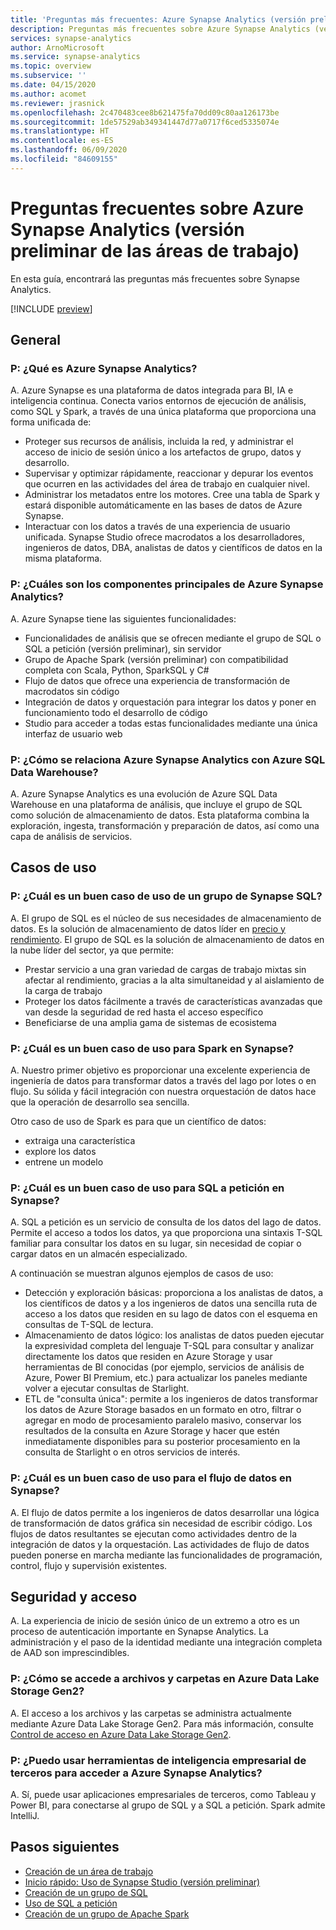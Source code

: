 ```yaml
---
title: 'Preguntas más frecuentes: Azure Synapse Analytics (versión preliminar de las áreas de trabajo)'
description: Preguntas más frecuentes sobre Azure Synapse Analytics (versión preliminar de las áreas de trabajo)
services: synapse-analytics
author: ArnoMicrosoft
ms.service: synapse-analytics
ms.topic: overview
ms.subservice: ''
ms.date: 04/15/2020
ms.author: acomet
ms.reviewer: jrasnick
ms.openlocfilehash: 2c470483cee8b621475fa70dd09c80aa126173be
ms.sourcegitcommit: 1de57529ab349341447d77a0717f6ced5335074e
ms.translationtype: HT
ms.contentlocale: es-ES
ms.lasthandoff: 06/09/2020
ms.locfileid: "84609155"
---
```

# <a name="azure-synapse-analytics-workspaces-preview-frequently-asked-questions"></a>Preguntas frecuentes sobre Azure Synapse Analytics (versión preliminar de las áreas de trabajo)

En esta guía, encontrará las preguntas más frecuentes sobre Synapse Analytics.

[!INCLUDE [preview](includes/note-preview.md)]

## <a name="general"></a>General

### <a name="q-what-is-azure-synapse-analytics"></a>P: ¿Qué es Azure Synapse Analytics?

A. Azure Synapse es una plataforma de datos integrada para BI, IA e inteligencia continua. Conecta varios entornos de ejecución de análisis, como SQL y Spark, a través de una única plataforma que proporciona una forma unificada de:

- Proteger sus recursos de análisis, incluida la red, y administrar el acceso de inicio de sesión único a los artefactos de grupo, datos y desarrollo.
- Supervisar y optimizar rápidamente, reaccionar y depurar los eventos que ocurren en las actividades del área de trabajo en cualquier nivel.
- Administrar los metadatos entre los motores. Cree una tabla de Spark y estará disponible automáticamente en las bases de datos de Azure Synapse.
- Interactuar con los datos a través de una experiencia de usuario unificada. Synapse Studio ofrece macrodatos a los desarrolladores, ingenieros de datos, DBA, analistas de datos y científicos de datos en la misma plataforma.

### <a name="q-what-are-the-main-components-of-azure-synapse-analytics"></a>P: ¿Cuáles son los componentes principales de Azure Synapse Analytics?

A. Azure Synapse tiene las siguientes funcionalidades:

- Funcionalidades de análisis que se ofrecen mediante el grupo de SQL o SQL a petición (versión preliminar), sin servidor
- Grupo de Apache Spark (versión preliminar) con compatibilidad completa con Scala, Python, SparkSQL y C#
- Flujo de datos que ofrece una experiencia de transformación de macrodatos sin código
- Integración de datos y orquestación para integrar los datos y poner en funcionamiento todo el desarrollo de código
- Studio para acceder a todas estas funcionalidades mediante una única interfaz de usuario web

### <a name="q-how-does-azure-synapse-analytics-relate-to-azure-sql-data-warehouse"></a>P: ¿Cómo se relaciona Azure Synapse Analytics con Azure SQL Data Warehouse?

A. Azure Synapse Analytics es una evolución de Azure SQL Data Warehouse en una plataforma de análisis, que incluye el grupo de SQL como solución de almacenamiento de datos. Esta plataforma combina la exploración, ingesta, transformación y preparación de datos, así como una capa de análisis de servicios.

## <a name="use-cases"></a>Casos de uso

### <a name="q-what-is-a-good-use-case-for-synapse-sql-pool"></a>P: ¿Cuál es un buen caso de uso de un grupo de Synapse SQL?

A. El grupo de SQL es el núcleo de sus necesidades de almacenamiento de datos. Es la solución de almacenamiento de datos líder en [precio y rendimiento](https://azure.microsoft.com/services/sql-data-warehouse/compare/). El grupo de SQL es la solución de almacenamiento de datos en la nube líder del sector, ya que permite:

- Prestar servicio a una gran variedad de cargas de trabajo mixtas sin afectar al rendimiento, gracias a la alta simultaneidad y al aislamiento de la carga de trabajo
- Proteger los datos fácilmente a través de características avanzadas que van desde la seguridad de red hasta el acceso específico
- Beneficiarse de una amplia gama de sistemas de ecosistema

### <a name="q-what-is-a-good-use-case-for-spark-in-synapse"></a>P: ¿Cuál es un buen caso de uso para Spark en Synapse?

A. Nuestro primer objetivo es proporcionar una excelente experiencia de ingeniería de datos para transformar datos a través del lago por lotes o en flujo. Su sólida y fácil integración con nuestra orquestación de datos hace que la operación de desarrollo sea sencilla.

Otro caso de uso de Spark es para que un científico de datos:

- extraiga una característica
- explore los datos
- entrene un modelo

### <a name="q-what-is-a-good-use-case-for-sql-on-demand-in-synapse"></a>P: ¿Cuál es un buen caso de uso para SQL a petición en Synapse?

A. SQL a petición es un servicio de consulta de los datos del lago de datos. Permite el acceso a todos los datos, ya que proporciona una sintaxis T-SQL familiar para consultar los datos en su lugar, sin necesidad de copiar o cargar datos en un almacén especializado.

A continuación se muestran algunos ejemplos de casos de uso:

- Detección y exploración básicas: proporciona a los analistas de datos, a los científicos de datos y a los ingenieros de datos una sencilla ruta de acceso a los datos que residen en su lago de datos con el esquema en consultas de T-SQL de lectura.
- Almacenamiento de datos lógico: los analistas de datos pueden ejecutar la expresividad completa del lenguaje T-SQL para consultar y analizar directamente los datos que residen en Azure Storage y usar herramientas de BI conocidas (por ejemplo, servicios de análisis de Azure, Power BI Premium, etc.) para actualizar los paneles mediante volver a ejecutar consultas de Starlight.
- ETL de "consulta única": permite a los ingenieros de datos transformar los datos de Azure Storage basados en un formato en otro, filtrar o agregar en modo de procesamiento paralelo masivo, conservar los resultados de la consulta en Azure Storage y hacer que estén inmediatamente disponibles para su posterior procesamiento en la consulta de Starlight o en otros servicios de interés.

### <a name="q-what-is-a-good-use-case-for-data-flow-in-synapse"></a>P: ¿Cuál es un buen caso de uso para el flujo de datos en Synapse?

A. El flujo de datos permite a los ingenieros de datos desarrollar una lógica de transformación de datos gráfica sin necesidad de escribir código. Los flujos de datos resultantes se ejecutan como actividades dentro de la integración de datos y la orquestación. Las actividades de flujo de datos pueden ponerse en marcha mediante las funcionalidades de programación, control, flujo y supervisión existentes.

## <a name="security-and-access"></a>Seguridad y acceso

A. La experiencia de inicio de sesión único de un extremo a otro es un proceso de autenticación importante en Synapse Analytics. La administración y el paso de la identidad mediante una integración completa de AAD son imprescindibles.

### <a name="q-how-do-i-get-access-to-files-and-folders-in-the-adls-gen2"></a>P: ¿Cómo se accede a archivos y carpetas en Azure Data Lake Storage Gen2?

A. El acceso a los archivos y las carpetas se administra actualmente mediante Azure Data Lake Storage Gen2. Para más información, consulte [Control de acceso en Azure Data Lake Storage Gen2](../storage/blobs/data-lake-storage-access-control.md?toc=/azure/synapse-analytics/toc.json&bc=/azure/synapse-analytics/breadcrumb/toc.json).

### <a name="q-can-i-use-third-party-business-intelligence-tools-to-access-azure-synapse-analytics"></a>P: ¿Puedo usar herramientas de inteligencia empresarial de terceros para acceder a Azure Synapse Analytics?

A. Sí, puede usar aplicaciones empresariales de terceros, como Tableau y Power BI, para conectarse al grupo de SQL y a SQL a petición. Spark admite IntelliJ.

## <a name="next-steps"></a>Pasos siguientes

- [Creación de un área de trabajo](quickstart-create-workspace.md)
- [Inicio rápido: Uso de Synapse Studio (versión preliminar)](quickstart-synapse-studio.md)
- [Creación de un grupo de SQL](quickstart-create-sql-pool-portal.md)
- [Uso de SQL a petición](quickstart-sql-on-demand.md)
- [Creación de un grupo de Apache Spark](quickstart-create-apache-spark-pool-portal.md) 
